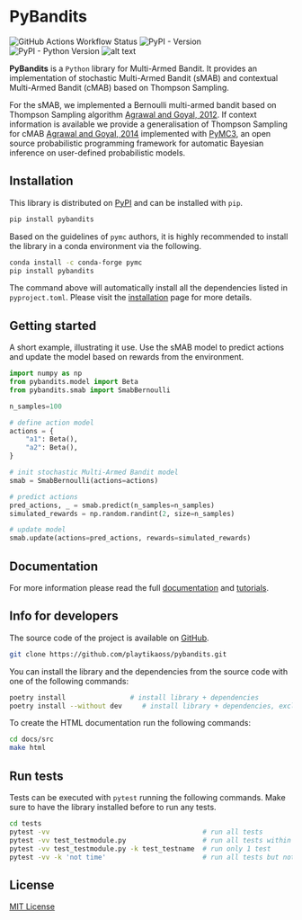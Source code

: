 
PyBandits
=========

![GitHub Actions Workflow Status](https://img.shields.io/github/actions/workflow/status/PlaytikaOSS/pybandits/continuous_integration.yml)
![PyPI - Version](https://img.shields.io/pypi/v/pybandits)
![PyPI - Python Version](https://img.shields.io/pypi/pyversions/pybandits)
![alt text](https://img.shields.io/badge/license-MIT-blue)

**PyBandits**  is a ``Python`` library for Multi-Armed Bandit. It provides an implementation of stochastic Multi-Armed Bandit (sMAB) and contextual Multi-Armed Bandit (cMAB) based on Thompson Sampling.

For the sMAB, we implemented a Bernoulli multi-armed bandit based on Thompson Sampling algorithm [Agrawal and Goyal, 2012](http://proceedings.mlr.press/v23/agrawal12/agrawal12.pdf). If context information is available we provide a generalisation of Thompson Sampling for cMAB [Agrawal and Goyal, 2014](https://arxiv.org/pdf/1209.3352.pdf) implemented with [PyMC3](https://peerj.com/articles/cs-55/), an open source probabilistic programming framework  for automatic Bayesian inference on user-defined probabilistic models.

Installation
------------

This library is distributed on [PyPI](https://pypi.org/project/pybandits/) and can be installed with ``pip``.

~~~~~~~~~~~~~~~~~~~~~~~~~~~~~~~~~~~~~~~~~~~~~~~~~~~~~~~~~~~~~~~~~~~~~~~~~~~~~~~~~~~~~~~~~~~~~~~~~~~~~~~~~~~~~~~~~~~~~~~~bash
pip install pybandits
~~~~~~~~~~~~~~~~~~~~~~~~~~~~~~~~~~~~~~~~~~~~~~~~~~~~~~~~~~~~~~~~~~~~~~~~~~~~~~~~~~~~~~~~~~~~~~~~~~~~~~~~~~~~~~~~~~~~~~~~

Based on the guidelines of ``pymc`` authors, it is highly recommended to install the library in a conda environment via the following.

~~~~~~~~~~~~~~~~~~~~~~~~~~~~~~~~~~~~~~~~~~~~~~~~~~~~~~~~~~~~~~~~~~~~~~~~~~~~~~~~~~~~~~~~~~~~~~~~~~~~~~~~~~~~~~~~~~~~~~~~bash
conda install -c conda-forge pymc
pip install pybandits
~~~~~~~~~~~~~~~~~~~~~~~~~~~~~~~~~~~~~~~~~~~~~~~~~~~~~~~~~~~~~~~~~~~~~~~~~~~~~~~~~~~~~~~~~~~~~~~~~~~~~~~~~~~~~~~~~~~~~~~~

The command above will automatically install all the dependencies listed in ``pyproject.toml``. Please visit the
[installation](https://playtikaoss.github.io/pybandits/installation.html)
page for more details.

Getting started
---------------

A short example, illustrating it use. Use the sMAB model to predict actions and update the model based on rewards from the environment.

~~~~~~~~~~~~~~~~~~~~~~~~~~~~~~~~~~~~~~~~~~~~~~~~~~~~~~~~~~~~~~~~~~~~~~~~~~~~~~~~~~~~~~~~~~~~~~~~~~~python
import numpy as np
from pybandits.model import Beta
from pybandits.smab import SmabBernoulli

n_samples=100

# define action model
actions = {
    "a1": Beta(),
    "a2": Beta(),
}

# init stochastic Multi-Armed Bandit model
smab = SmabBernoulli(actions=actions)

# predict actions
pred_actions, _ = smab.predict(n_samples=n_samples)
simulated_rewards = np.random.randint(2, size=n_samples)

# update model
smab.update(actions=pred_actions, rewards=simulated_rewards)
~~~~~~~~~~~~~~~~~~~~~~~~~~~~~~~~~~~~~~~~~~~~~~~~~~~~~~~~~~~~~~~~~~~~~~~~~~~~~~~~~~~~~~~~~~~~~~~~~~~

Documentation
-------------

For more information please read the full
[documentation](https://playtikaoss.github.io/pybandits/pybandits.html)
and
[tutorials](https://playtikaoss.github.io/pybandits/tutorials.html).

Info for developers
-------------------

The source code of the project is available on [GitHub](https://github.com/playtikaoss/pybandits).

~~~~~~~~~~~~~~~~~~~~~~~~~~~~~~~~~~~~~~~~~~~~~~~~~~~~~~~~~~~~~bash
git clone https://github.com/playtikaoss/pybandits.git
~~~~~~~~~~~~~~~~~~~~~~~~~~~~~~~~~~~~~~~~~~~~~~~~~~~~~~~~~~~~~

You can install the library and the dependencies from the source code with one of the following commands:

~~~~~~~~~~~~~~~~~~~~~~~~~~~~~~~~~~~~~~~~~~~~~~~~~~~~~~~~~~~~~~~~~~~~~~~~~~~~~~~~~~~~~~~~~~~~~~~~bash
poetry install                # install library + dependencies
poetry install --without dev     # install library + dependencies, excluding developer-dependencies
~~~~~~~~~~~~~~~~~~~~~~~~~~~~~~~~~~~~~~~~~~~~~~~~~~~~~~~~~~~~~~~~~~~~~~~~~~~~~~~~~~~~~~~~~~~~~~~~

To create the HTML documentation run the following commands:

~~~~~~~~~~~bash
cd docs/src
make html
~~~~~~~~~~~

Run tests
---------

Tests can be executed with ``pytest`` running the following commands. Make sure to have the library installed before to
run any tests.

~~~~~~~~~~~~~~~~~~~~~~~~~~~~~~~~~~~~~~~~~~~~~~~~~~~~~~~~~~~~~~~~~~~~~~~~~~~~~~~~~~~bash
cd tests
pytest -vv                                      # run all tests
pytest -vv test_testmodule.py                   # run all tests within a module
pytest -vv test_testmodule.py -k test_testname  # run only 1 test
pytest -vv -k 'not time'                        # run all tests but not exec time
~~~~~~~~~~~~~~~~~~~~~~~~~~~~~~~~~~~~~~~~~~~~~~~~~~~~~~~~~~~~~~~~~~~~~~~~~~~~~~~~~~~

License
-------

[MIT License](LICENSE)
